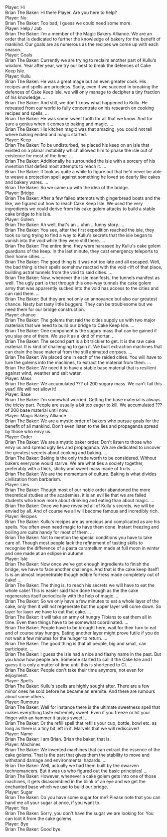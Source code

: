 Player: Hi  
Brian The Baker: Hi there Player. Are you here to help?  
Player: No  
Brian The Baker: Too bad, I guess we could need some more.  
Player: Help / Job  
Brian The Baker: I'm a member of the Magic Bakery Alliance. We are an order that is dedicated to further the knowledge of bakery for the benefit of mankind. Our goals are as numerous as the recipes we come up with each season.  
Player: Goals  
Brian The Baker: Currently we are trying to reclaim another part of Kullu's wisdom. Year after year, we try our best to break the defences of Cake Keep Isle.  
Player: Kullu  
Brian The Baker: He was a great mage but an even greater cook. His recipes and spells are priceless. Sadly, even if we succeed in breaking the defences of Cake Keep Isle, we will only manage to decipher a tiny fraction of his knowledge. ...  
Brian The Baker: And still, we don't know what happened to Kullu. He retreated from our world to fully concentrate on his research on cooking recipes and spells. ...  
Brian The Baker: He was some sweet tooth for all that we know. And for sure a genius when it comes to baking and magic. ...  
Brian The Baker: His kitchen magic was that amazing, you could not tell where baking ended and magic started.  
Player: Keep  
Brian The Baker: To be undisturbed, he placed his keep on an isle that existed on a planar instability which allowed him to phase the isle out of existence for most of the time. ...  
Brian The Baker: Additionally he surrounded the isle with a sorcery of his invention that defied most attempts to reach it. ...  
Brian The Baker: It took us quite a while to figure out that he'd never be able to weave a protection spell against something he loved so dearly like cakes and bakery wares. ...  
Brian The Baker: So we came up with the idea of the bridge.  
Player: Bridge  
Brian The Baker: After a few failed attempts with gingerbread boats and the like, we figured out how to reach Cake Keep Isle. We used the very ingredients we could derive from his cake golem attacks to build a stable cake bridge to his isle.  
Player: Golem  
Brian The Baker: Ah well, that's an .. uhm .. funny story. ...  
Brian The Baker: You see, after the first expedition reached the isle, they took so long trying to find a way to Kullu's secrets that the isle began to vanish into the void while they were still there. ...  
Brian The Baker: The entire time, they were harassed by Kullu's cake golem guardians of the keep. In the last minute, they cast emergency teleports to their home cities. ...  
Brian The Baker: The good thing is it was not too late and all escaped. Well, the bad thing is their spells somehow reacted with the void-rift of that place, building astral tunnels from the void to said cities. ...  
Brian The Baker: Now, whenever the isle manifests, the tunnels manifest as well. The ugly part is that through this one-way tunnels the cake golem army that was apparently sucked into the void has access to the cities and can raid them. ...  
Brian The Baker: But they are not only an annoyance but also our greatest chance. Nasty but tasty little buggers. They can be troublesome but we need them for our bridge construction.  
Player: chance  
Brian The Baker: The golems that raid the cities supply us with two major materials that we need to build our bridge to Cake Keep Isle. ...  
Brian The Baker: One component is the sugary mass that can be gained if you slay one of them. We use it as a kind of mortar. ...  
Brian The Baker: The second part is a bit trickier to get. It is the raw cake material. It is kind of challenging to gain it. We built extraction machines that can drain the base material from the still animated corpses. ...  
Brian The Baker: We placed one in each of the raided cities. You will have to lure the golems into the machines, to extract the material from them. ...  
Brian The Baker: We need it to have a stable base material that is resilient against wind, weather and salt water.  
Player: Mass  
Brian The Baker: We accumulated ??? of 200 sugary mass. We can't fail this year! We will not allow it!  
Player: Base  
Brian The Baker: I'm somewhat worried. Getting the base material is always the tricky part. People are usually a bit too eager to kill. We accumulated ??? of 200 base material until now.  
Player: Magic Bakery Alliance  
Brian The Baker: We are a mystic order of bakers who pursue goals for the benefit of all mankind. Don't even listen to the lies and propaganda spread by those who envy us.  
Player: Order  
Brian The Baker: We are a mystic baker order. Don't listen to those who envy us and spread ugly lies and propaganda. We are dedicated to uncover the greatest secrets about cooking and baking. ...  
Brian The Baker: Baking is the only trade worth to be considered. Without bakers everyone would starve. We are what ties a society together, preferably with a thick, sticky and sweet mass made of fruits. ...  
Brian The Baker: We are the momentum of culture. Baking is what divides civilization from barbarism.  
Player: Lies  
Brian The Baker: Though most of our noble order abandoned the more theoretical studies at the academies, it is an evil lie that we are failed students who know more about drinking and eating than about magic. ...  
Brian The Baker: Once we have revealed all of Kullu's secrets, we will be envied by all. And of course we all will become famous and incredibly rich.  
Player: Recipes  
Brian The Baker: Kullu's recipes are as precious and complicated as are his spells. You often even need magic to have them done. Instant freezing and boiling are quite handy for most of them. ...  
Brian The Baker: Not to mention the special conditions you have to take care of. Though most people lack the refinement of tasting skills to recognise the difference of a pasta caramellum made at full moon in winter and one made at an eclipse in autumn.  
Player: Isle  
Brian The Baker: Now once we've got enough ingredients to finish the bridge, we have to face another challenge. And that is the cake keep itself! Is is an almost impenetrable though edible fortress made completely out of cake! ...  
Brian The Baker: The thing is, to reach his secrets we will have to eat the whole cake! This is easier said than done though as the the cake regenerates itself periodically with the help of magic. ...  
Brian The Baker: So we only have a few minutes to eat a whole layer of the cake, only then it will not regenerate but the upper layer will come down. So layer for layer we have to eat that cake. ...  
Brian The Baker: It will take an army of hungry Tibians to eat them all in time. Even then things have to be somewhat coordinated. ...  
Brian The Baker: People have to be brought here, wait for their turn to eat and of course stay hungry. Eating another layer might prove futile if you do not wait a few minutes for the hunger to return. ...  
Brian The Baker: The good thing is that all people, big and small, can participate. ...  
Brian The Baker: I guess the isle had a nice and flashy name in the past. But you know how people are. Someone started to call it the Cake Isle and I guess it is only a matter of time until this is shortened to CI. ...  
Brian The Baker: People don't take their time anymore, not even for enjoyment.  
Player: Spells  
Brian The Baker: Kullu's spells are highly sought after. There are a few minor ones he sold before he became an eremite. And there are rumours about some others.  
Player: Rumours  
Brian The Baker: Well for instance there is the ultimate sweetness spell that makes everything taste extremely sweet. Even if you freeze or hit your finger with an hammer it tastes sweet! ...  
Brian The Baker: Or the refill spell that refills your cup, bottle, bowl etc. as long as there is a tiny bit left in it. Marvels that we will rediscover!  
Player: Name  
Brian The Baker: I am Brian. Brian the baker, that is.  
Player: Machines  
Brian The Baker: We invented machines that can extract the essence of the cake golems. That is the part that gives them the stability to move and withstand damage and environmental hazards. ...  
Brian The Baker: Well, actually we had them built by the dwarven technomancers. But it was us who figured out the basic principles! ...  
Brian The Baker: However, whenever a cake golem gets into one of those machines, it gets disassembled in the blink of an eye and we get the enchanted base which we use to build our bridge.  
Player: Sugar  
Brian The Baker: Do you have some sugar for me? Please note that you can hand me all your sugar at once, if you want to.  
Player: Yes  
Brian The Baker: Sorry, you don't have the sugar we are looking for. You can loot it from the cake golems.  
Player: Bye  
Brian The Baker: Good bye.  
